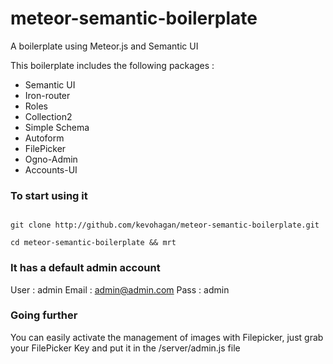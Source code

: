 
meteor-semantic-boilerplate
===========================

A boilerplate using Meteor.js and Semantic UI

This boilerplate includes the following packages :

* Semantic UI
* Iron-router
* Roles
* Collection2
* Simple Schema
* Autoform
* FilePicker
* Ogno-Admin
* Accounts-UI


### To start using it

```

git clone http://github.com/kevohagan/meteor-semantic-boilerplate.git

cd meteor-semantic-boilerplate && mrt

```


### It has a default admin account

User : admin
Email : admin@admin.com
Pass : admin



### Going further

You can easily activate the management of images with Filepicker, just grab your FilePicker Key
and put it in the /server/admin.js file